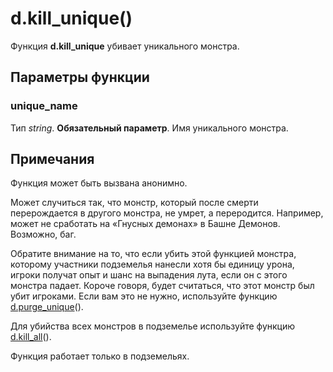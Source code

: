 # d.kill_unique()
Функция **d.kill_unique** убивает уникального монстра.

## Параметры функции
### unique_name
Тип *string*. **Обязательный параметр**. Имя уникального монстра.

## Примечания
Функция может быть вызвана анонимно.

Может случиться так, что монстр, который после смерти перерождается в другого монстра, не умрет, а переродится. Например, может не сработать на &laquo;Гнусных демонах&raquo; в Башне Демонов. Возможно, баг.

Обратите внимание на то, что если убить этой функцией монстра, которому участники подземелья нанесли хотя бы единицу урона, игроки получат опыт и шанс на выпадения лута, если он с этого монстра падает. Короче говоря, будет считаться, что этот монстр был убит игроками. Если вам это не нужно, используйте функцию [d.purge_unique](../d/d.purge_unique.md)().

Для убийства всех монстров в подземелье используйте функцию [d.kill_all](../d/d.kill_all.md)().

Функция работает только в подземельях.